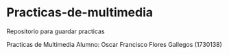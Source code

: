 # Practicas-de-multimedia
Repositorio para guardar practicas

Practicas de Multimedia
Alumno: Oscar Francisco Flores Gallegos (1730138)
